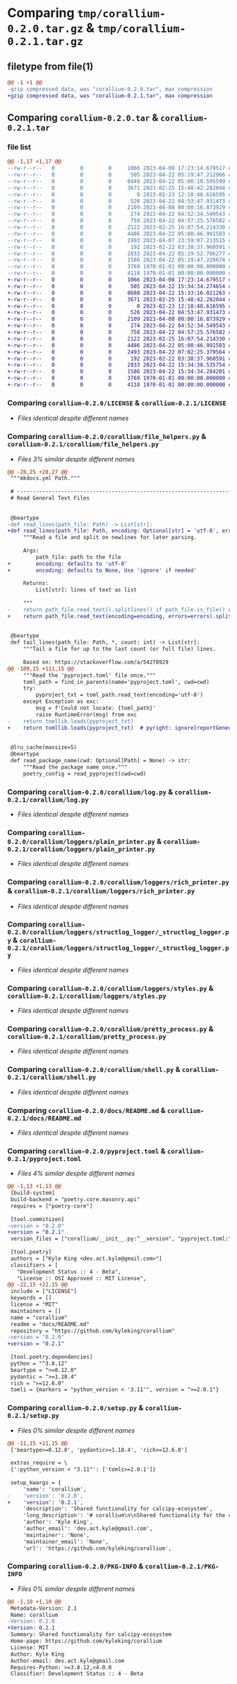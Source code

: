 # Comparing `tmp/corallium-0.2.0.tar.gz` & `tmp/corallium-0.2.1.tar.gz`

## filetype from file(1)

```diff
@@ -1 +1 @@
-gzip compressed data, was "corallium-0.2.0.tar", max compression
+gzip compressed data, was "corallium-0.2.1.tar", max compression
```

## Comparing `corallium-0.2.0.tar` & `corallium-0.2.1.tar`

### file list

```diff
@@ -1,17 +1,17 @@
--rw-r--r--   0        0        0     1066 2023-04-08 17:23:14.679517 corallium-0.2.0/LICENSE
--rw-r--r--   0        0        0      505 2023-04-22 05:19:47.212966 corallium-0.2.0/corallium/__init__.py
--rw-r--r--   0        0        0     8449 2023-04-22 05:00:10.595599 corallium-0.2.0/corallium/file_helpers.py
--rw-r--r--   0        0        0     3671 2023-02-25 15:48:42.282044 corallium-0.2.0/corallium/log.py
--rw-r--r--   0        0        0        0 2023-02-23 12:18:48.616595 corallium-0.2.0/corallium/loggers/__init__.py
--rw-r--r--   0        0        0      526 2023-04-22 04:53:47.931473 corallium-0.2.0/corallium/loggers/plain_printer.py
--rw-r--r--   0        0        0     2109 2023-04-08 00:00:16.873929 corallium-0.2.0/corallium/loggers/rich_printer.py
--rw-r--r--   0        0        0      274 2023-04-22 04:52:34.549543 corallium-0.2.0/corallium/loggers/structlog_logger/__init__.py
--rw-r--r--   0        0        0      758 2023-04-22 04:57:25.576582 corallium-0.2.0/corallium/loggers/structlog_logger/_structlog_logger.py
--rw-r--r--   0        0        0     2122 2023-02-25 16:07:54.214330 corallium-0.2.0/corallium/loggers/styles.py
--rw-r--r--   0        0        0     4486 2023-04-22 05:00:46.991583 corallium-0.2.0/corallium/pretty_process.py
--rw-r--r--   0        0        0     2493 2023-04-07 23:59:07.213515 corallium-0.2.0/corallium/shell.py
--rw-r--r--   0        0        0      192 2023-02-22 03:38:37.960591 corallium-0.2.0/corallium/tomllib.py
--rw-r--r--   0        0        0     2833 2023-04-22 05:19:52.786277 corallium-0.2.0/docs/README.md
--rw-r--r--   0        0        0     1586 2023-04-22 05:19:47.228674 corallium-0.2.0/pyproject.toml
--rw-r--r--   0        0        0     3769 1970-01-01 00:00:00.000000 corallium-0.2.0/setup.py
--rw-r--r--   0        0        0     4118 1970-01-01 00:00:00.000000 corallium-0.2.0/PKG-INFO
+-rw-r--r--   0        0        0     1066 2023-04-08 17:23:14.679517 corallium-0.2.1/LICENSE
+-rw-r--r--   0        0        0      505 2023-04-22 15:34:34.274654 corallium-0.2.1/corallium/__init__.py
+-rw-r--r--   0        0        0     8688 2023-04-22 15:33:16.021263 corallium-0.2.1/corallium/file_helpers.py
+-rw-r--r--   0        0        0     3671 2023-02-25 15:48:42.282044 corallium-0.2.1/corallium/log.py
+-rw-r--r--   0        0        0        0 2023-02-23 12:18:48.616595 corallium-0.2.1/corallium/loggers/__init__.py
+-rw-r--r--   0        0        0      526 2023-04-22 04:53:47.931473 corallium-0.2.1/corallium/loggers/plain_printer.py
+-rw-r--r--   0        0        0     2109 2023-04-08 00:00:16.873929 corallium-0.2.1/corallium/loggers/rich_printer.py
+-rw-r--r--   0        0        0      274 2023-04-22 04:52:34.549543 corallium-0.2.1/corallium/loggers/structlog_logger/__init__.py
+-rw-r--r--   0        0        0      758 2023-04-22 04:57:25.576582 corallium-0.2.1/corallium/loggers/structlog_logger/_structlog_logger.py
+-rw-r--r--   0        0        0     2122 2023-02-25 16:07:54.214330 corallium-0.2.1/corallium/loggers/styles.py
+-rw-r--r--   0        0        0     4486 2023-04-22 05:00:46.991583 corallium-0.2.1/corallium/pretty_process.py
+-rw-r--r--   0        0        0     2493 2023-04-22 07:02:25.379564 corallium-0.2.1/corallium/shell.py
+-rw-r--r--   0        0        0      192 2023-02-22 03:38:37.960591 corallium-0.2.1/corallium/tomllib.py
+-rw-r--r--   0        0        0     2833 2023-04-22 15:34:38.535754 corallium-0.2.1/docs/README.md
+-rw-r--r--   0        0        0     1586 2023-04-22 15:34:34.284201 corallium-0.2.1/pyproject.toml
+-rw-r--r--   0        0        0     3769 1970-01-01 00:00:00.000000 corallium-0.2.1/setup.py
+-rw-r--r--   0        0        0     4118 1970-01-01 00:00:00.000000 corallium-0.2.1/PKG-INFO
```

### Comparing `corallium-0.2.0/LICENSE` & `corallium-0.2.1/LICENSE`

 * *Files identical despite different names*

### Comparing `corallium-0.2.0/corallium/file_helpers.py` & `corallium-0.2.1/corallium/file_helpers.py`

 * *Files 3% similar despite different names*

```diff
@@ -28,25 +28,27 @@
 """mkdocs.yml Path."""
 
 # ----------------------------------------------------------------------------------------------------------------------
 # Read General Text Files
 
 
 @beartype
-def read_lines(path_file: Path) -> List[str]:
+def read_lines(path_file: Path, encoding: Optional[str] = 'utf-8', errors: Optional[str] = None) -> List[str]:
     """Read a file and split on newlines for later parsing.
 
     Args:
         path_file: path to the file
+        encoding: defaults to 'utf-8'
+        encoding: defaults to None, Use 'ignore' if needed'
 
     Returns:
         List[str]: lines of text as list
 
     """
-    return path_file.read_text().splitlines() if path_file.is_file() else []
+    return path_file.read_text(encoding=encoding, errors=errors).splitlines() if path_file.is_file() else []
 
 
 @beartype
 def tail_lines(path_file: Path, *, count: int) -> List[str]:
     """Tail a file for up to the last count (or full file) lines.
 
     Based on: https://stackoverflow.com/a/54278929
@@ -109,15 +111,15 @@
     """Read the 'pyproject.toml' file once."""
     toml_path = find_in_parents(name='pyproject.toml', cwd=cwd)
     try:
         pyproject_txt = toml_path.read_text(encoding='utf-8')
     except Exception as exc:
         msg = f'Could not locate: {toml_path}'
         raise RuntimeError(msg) from exc
-    return tomllib.loads(pyproject_txt)
+    return tomllib.loads(pyproject_txt)  # pyright: ignore[reportGeneralTypeIssues]
 
 
 @lru_cache(maxsize=5)
 @beartype
 def read_package_name(cwd: Optional[Path] = None) -> str:
     """Read the package name once."""
     poetry_config = read_pyproject(cwd=cwd)
```

### Comparing `corallium-0.2.0/corallium/log.py` & `corallium-0.2.1/corallium/log.py`

 * *Files identical despite different names*

### Comparing `corallium-0.2.0/corallium/loggers/plain_printer.py` & `corallium-0.2.1/corallium/loggers/plain_printer.py`

 * *Files identical despite different names*

### Comparing `corallium-0.2.0/corallium/loggers/rich_printer.py` & `corallium-0.2.1/corallium/loggers/rich_printer.py`

 * *Files identical despite different names*

### Comparing `corallium-0.2.0/corallium/loggers/structlog_logger/_structlog_logger.py` & `corallium-0.2.1/corallium/loggers/structlog_logger/_structlog_logger.py`

 * *Files identical despite different names*

### Comparing `corallium-0.2.0/corallium/loggers/styles.py` & `corallium-0.2.1/corallium/loggers/styles.py`

 * *Files identical despite different names*

### Comparing `corallium-0.2.0/corallium/pretty_process.py` & `corallium-0.2.1/corallium/pretty_process.py`

 * *Files identical despite different names*

### Comparing `corallium-0.2.0/corallium/shell.py` & `corallium-0.2.1/corallium/shell.py`

 * *Files identical despite different names*

### Comparing `corallium-0.2.0/docs/README.md` & `corallium-0.2.1/docs/README.md`

 * *Files identical despite different names*

### Comparing `corallium-0.2.0/pyproject.toml` & `corallium-0.2.1/pyproject.toml`

 * *Files 4% similar despite different names*

```diff
@@ -1,13 +1,13 @@
 [build-system]
 build-backend = "poetry.core.masonry.api"
 requires = ["poetry-core"]
 
 [tool.commitizen]
-version = "0.2.0"
+version = "0.2.1"
 version_files = ["corallium/__init__.py:^__version", "pyproject.toml:^version"]
 
 [tool.poetry]
 authors = ["Kyle King <dev.act.kyle@gmail.com>"]
 classifiers = [
   "Development Status :: 4 - Beta",
   "License :: OSI Approved :: MIT License",
@@ -22,15 +22,15 @@
 include = ["LICENSE"]
 keywords = []
 license = "MIT"
 maintainers = []
 name = "corallium"
 readme = "docs/README.md"
 repository = "https://github.com/kyleking/corallium"
-version = "0.2.0"
+version = "0.2.1"
 
 [tool.poetry.dependencies]
 python = "^3.8.12"
 beartype = ">=0.12.0"
 pydantic = ">=1.10.4"
 rich = ">=12.6.0"
 tomli = {markers = "python_version < '3.11'", version = ">=2.0.1"}
```

### Comparing `corallium-0.2.0/setup.py` & `corallium-0.2.1/setup.py`

 * *Files 0% similar despite different names*

```diff
@@ -11,15 +11,15 @@
 ['beartype>=0.12.0', 'pydantic>=1.10.4', 'rich>=12.6.0']
 
 extras_require = \
 {':python_version < "3.11"': ['tomli>=2.0.1']}
 
 setup_kwargs = {
     'name': 'corallium',
-    'version': '0.2.0',
+    'version': '0.2.1',
     'description': 'Shared functionality for calcipy-ecosystem',
     'long_description': '# corallium\n\nShared functionality for the calcipy-ecosystem.\n\n## Installation\n\n1. `poetry add corallium`\n\n1. Take advantage of the logger or other common functionality\n\n    ```sh\n    form corallium.log import logger\n\n    logger.info(\'Hello!\')\n    ```\n\n## Usage\n\n<!-- < TODO: Show an example (screenshots, terminal recording, etc.) >\n\n- **log**: TBD\n- **pretty_process**: TBD\n- **shell**: TBD\n- **file_helpers**: TBD\n- **tomllib**: This is a lightweight wrapper to backport `tomli` in place of `tomllib` until we can use Python >3.11. Use with `from corallium.tomllib import tomllib`\n- **dot_dict**: has one function `ddict`, which is a light-weight wrapper around whatever is the most [maintained dotted-dictionary package in Python](https://pypi.org/search/?q=dot+accessible+dictionary&o=). Dotted dictionaries can sometimes improve code readability, but they aren\'t a one-size fits all solution. Sometimes `attr.s` or `dataclass` are more appropriate.\n    - The benefit of this wrapper is a stable interface that can be replaced with better internal implementations, such [Bunch](https://pypi.org/project/bunch/), [Chunk](https://pypi.org/project/chunk/), [Munch](https://pypi.org/project/munch/), [flexible-dotdict](https://pypi.org/project/flexible-dotdict/), [classy-json](https://pypi.org/project/classy-json/), and now [Python-Box](https://pypi.org/project/python-box/)\n -->\n\nFor more example code, see the [scripts] directory or the [tests].\n\n## Project Status\n\nSee the `Open Issues` and/or the [CODE_TAG_SUMMARY]. For release history, see the [CHANGELOG].\n\n## Contributing\n\nWe welcome pull requests! For your pull request to be accepted smoothly, we suggest that you first open a GitHub issue to discuss your idea. For resources on getting started with the code base, see the below documentation:\n\n- [DEVELOPER_GUIDE]\n- [STYLE_GUIDE]\n\n## Code of Conduct\n\nWe follow the [Contributor Covenant Code of Conduct][contributor-covenant].\n\n### Open Source Status\n\nWe try to reasonably meet most aspects of the "OpenSSF scorecard" from [Open Source Insights](https://deps.dev/pypi/corallium)\n\n## Responsible Disclosure\n\nIf you have any security issue to report, please contact the project maintainers privately. You can reach us at [dev.act.kyle@gmail.com](mailto:dev.act.kyle@gmail.com).\n\n## License\n\n[LICENSE]\n\n[changelog]: https://corallium.kyleking.me/docs/CHANGELOG\n[code_tag_summary]: https://corallium.kyleking.me/docs/CODE_TAG_SUMMARY\n[contributor-covenant]: https://www.contributor-covenant.org\n[developer_guide]: https://corallium.kyleking.me/docs/DEVELOPER_GUIDE\n[license]: https://github.com/kyleking/corallium/blob/main/LICENSE\n[scripts]: https://github.com/kyleking/corallium/blob/main/scripts\n[style_guide]: https://corallium.kyleking.me/docs/STYLE_GUIDE\n[tests]: https://github.com/kyleking/corallium/blob/main/tests\n',
     'author': 'Kyle King',
     'author_email': 'dev.act.kyle@gmail.com',
     'maintainer': 'None',
     'maintainer_email': 'None',
     'url': 'https://github.com/kyleking/corallium',
```

### Comparing `corallium-0.2.0/PKG-INFO` & `corallium-0.2.1/PKG-INFO`

 * *Files 0% similar despite different names*

```diff
@@ -1,10 +1,10 @@
 Metadata-Version: 2.1
 Name: corallium
-Version: 0.2.0
+Version: 0.2.1
 Summary: Shared functionality for calcipy-ecosystem
 Home-page: https://github.com/kyleking/corallium
 License: MIT
 Author: Kyle King
 Author-email: dev.act.kyle@gmail.com
 Requires-Python: >=3.8.12,<4.0.0
 Classifier: Development Status :: 4 - Beta
```

